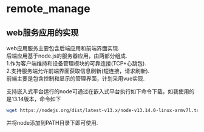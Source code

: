 # remote_manage

## web服务应用的实现  
web应用服务主要包含后端应用和前端界面实现.  
后端应用基于node.js的服务器应用，由两部分组成.  
1.作为客户端维持和设备管理模块的可靠连接(TCP+心跳包).  
2.支持服务端允许前端界面获取信息刷新(短连接，请求刷新).  
前端主要是包含控制和显示的管理界面，计划采用vue实现.  

支持嵌入式平台运行的node可通过在嵌入式平台执行如下命令下载，如我使用的是13.14版本，命令如下
```bash
wget https://nodejs.org/dist/latest-v13.x/node-v13.14.0-linux-armv7l.tar.gz
```
并将node添加到PATH目录下即可使用.